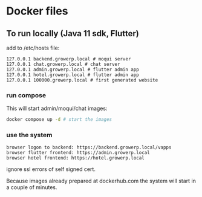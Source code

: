 # Docker files

## To run locally (Java 11 sdk, Flutter)

add to /etc/hosts file: 
```
127.0.0.1 backend.growerp.local # moqui server  
127.0.0.1 chat.growerp.local # chat server  
127.0.0.1 admin.growerp.local # flutter admin app  
127.0.0.1 hotel.growerp.local # flutter admin app  
127.0.0.1 100000.growerp.local # first generated website 
```

### run compose 
This will start admin/moqui/chat images:
```sh
docker compose up -d # start the images
```

### use the system
```
browser logon to backend: https://backend.growerp.local/vapps
browser flutter frontend: https://admin.growerp.local
browser hotel frontend: https://hotel.growerp.local
```

ignore ssl errors of self signed cert.

Because images already prepared at dockerhub.com the system will start in a couple of minutes.
